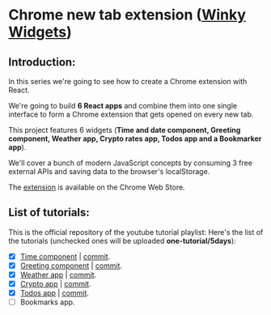 # Chrome new tab extension ([Winky Widgets](https://chrome.google.com/webstore/detail/winky-widgets/mfgcpbcdabageodfebcphkcidhfgcghl))


## Introduction:
In this series we're going to see how to create a Chrome extension with React. 

We're going to build **6 React apps** and combine them into one single interface to form a Chrome extension that gets opened on every new tab. 

This project features 6 widgets (**Time and date component, Greeting component, Weather app, Crypto rates app, Todos app and a Bookmarker app**).

We'll cover a bunch of modern JavaScript concepts by consuming 3 free external APIs and saving data to the browser's localStorage.

The [extension](https://chrome.google.com/webstore/detail/winky-widgets/mfgcpbcdabageodfebcphkcidhfgcghl) is available on the Chrome Web Store.

## List of tutorials:
This is the official repository of the youtube tutorial playlist:
Here's the list of the tutorials (unchecked ones will be uploaded **one-tutorial/5days**):

- [x] [Time component](https://www.youtube.com/watch?v=jWpqpUqb5rI) | [commit](https://github.com/NizarAffess/new-tab-extension/commit/6313b997f1cbe1d22557f87fc7137a950e2f292d). 
- [x] [Greeting component](https://www.youtube.com/watch?v=BerwuXS6_Mc) | [commit](https://github.com/NizarAffess/new-tab-extension/commit/9b533f8a67f8131ee2437997babf9af6bb07e130).
- [x] [Weather app](https://www.youtube.com/watch?v=A3w_cecWiUE) | [commit](https://github.com/NizarAffess/new-tab-extension/commit/53a0b0ad927139b1808add476b9726fff88c3bcc). 
- [x] [Crypto app](https://youtu.be/d1EqwCsqgMs) | [commit](https://github.com/NizarAffess/new-tab-extension/commit/94e81a855fb7e54fdb431618d6c961c632313e18). 
- [x] [Todos app](https://youtu.be/6YeudGTBb7E) | [commit](https://github.com/NizarAffess/new-tab-extension/commit/5cd32b56f1e02c424b239219ff4f506d6032a0bc). 
- [ ] Bookmarks app. 
